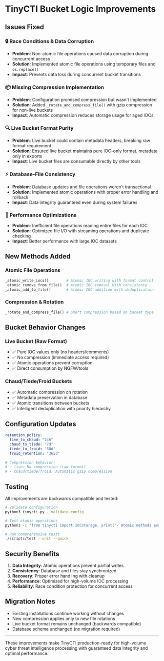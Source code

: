 # TinyCTI Bucket Logic Improvements

## Issues Fixed

### 🔒 Race Conditions & Data Corruption
- **Problem**: Non-atomic file operations caused data corruption during concurrent access
- **Solution**: Implemented atomic file operations using temporary files and `os.replace()`
- **Impact**: Prevents data loss during concurrent bucket transitions

### 📦 Missing Compression Implementation
- **Problem**: Configuration promised compression but wasn't implemented
- **Solution**: Added `_rotate_and_compress_file()` with gzip compression for non-live buckets
- **Impact**: Automatic compression reduces storage usage for aged IOCs

### 🔍 Live Bucket Format Purity
- **Problem**: Live bucket could contain metadata headers, breaking raw format requirement
- **Solution**: Ensured live bucket maintains pure IOC-only format, metadata only in exports
- **Impact**: Live bucket files are consumable directly by other tools

### ⚡ Database-File Consistency
- **Problem**: Database updates and file operations weren't transactional
- **Solution**: Implemented atomic operations with proper error handling and rollback
- **Impact**: Data integrity guaranteed even during system failures

### 🚀 Performance Optimizations
- **Problem**: Inefficient file operations reading entire files for each IOC
- **Solution**: Optimized file I/O with streaming operations and duplicate checking
- **Impact**: Better performance with large IOC datasets

## New Methods Added

### Atomic File Operations
```python
_atomic_write_iocs()        # Atomic IOC writing with format control
_atomic_remove_from_file()  # Atomic IOC removal with consistency
_atomic_add_to_file()       # Atomic IOC addition with deduplication
```

### Compression & Rotation
```python
_rotate_and_compress_file() # Smart compression based on bucket type
```

## Bucket Behavior Changes

### Live Bucket (Raw Format)
- ✅ Pure IOC values only (no headers/comments)
- ✅ No compression (immediate access required)
- ✅ Atomic operations prevent corruption
- ✅ Direct consumption by NGFW/tools

### Chaud/Tiede/Froid Buckets
- ✅ Automatic compression on rotation
- ✅ Metadata preservation in database
- ✅ Atomic transitions between buckets
- ✅ Intelligent deduplication with priority hierarchy

## Configuration Updates

```yaml
retention_policy:
  live_to_chaud: "24h"
  chaud_to_tiede: "7d" 
  tiede_to_froid: "30d"
  froid_retention: "365d"
  
# Compression behavior:
# - live: No compression (raw format)
# - chaud/tiede/froid: Automatic gzip compression
```

## Testing

All improvements are backwards compatible and tested:

```bash
# Validate configuration
python3 tinycti.py --validate-config

# Test atomic operations
python3 -c "from tinycti import IOCStorage; print('✓ Atomic methods available')"

# Run comprehensive tests
./scripts/test --unit --quick
```

## Security Benefits

1. **Data Integrity**: Atomic operations prevent partial writes
2. **Consistency**: Database and files stay synchronized  
3. **Recovery**: Proper error handling with cleanup
4. **Performance**: Optimized for high-volume IOC processing
5. **Reliability**: Race condition protection for concurrent access

## Migration Notes

- Existing installations continue working without changes
- New compression applies only to new file rotations
- Live bucket format remains unchanged (backwards compatible)
- Database schema unchanged (no migration required)

---

These improvements make TinyCTI production-ready for high-volume cyber threat intelligence processing with guaranteed data integrity and optimal performance.
